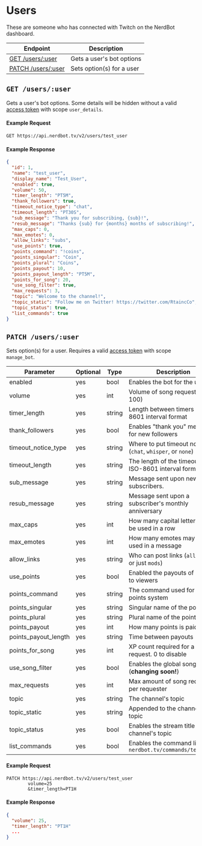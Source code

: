 # Users

These are someone who has connected with Twitch on the NerdBot dashboard.

|Endpoint|Description|
|---|---|
|[GET /users/:user](#get-usersuser)|Gets a user's bot options|
|[PATCH /users/:user](#patch-usersuser)|Sets option(s) for a user|

## `GET /users/:user`
Gets a user's bot options. Some details will be hidden without a valid [access token](../authentication.md) with scope `user_details`.

#### Example Request
    GET https://api.nerdbot.tv/v2/users/test_user
#### Example Response
```JSON
{
  "id": 1,
  "name": "test_user",
  "display_name": "Test_User",
  "enabled": true,
  "volume": 50,
  "timer_length": "PT5M",
  "thank_followers": true,
  "timeout_notice_type": "chat",
  "timeout_length": "PT30S",
  "sub_message": "Thank you for subscribing, {sub}!",
  "resub_message": "Thanks {sub} for {months} months of subscribing!",
  "max_caps": 0,
  "max_emotes": 0,
  "allow_links": "subs",
  "use_points": true,
  "points_command": "!coins",
  "points_singular": "Coin",
  "points_plural": "Coins",
  "points_payout": 10,
  "points_payout_length": "PT5M",
  "points_for_song": 20,
  "use_song_filter": true,
  "max_requests": 3,
  "topic": "Welcome to the channel!",
  "topic_static": "Follow me on Twitter! https://twitter.com/RtaincCo",
  "topic_status": true,
  "list_commands": true
}
```
## `PATCH /users/:user`
Sets option(s) for a user. Requires a valid [access token](../authentication.md) with scope `manage_bot`.

|Parameter|Optional|Type|Description|
---|---|---|---
enabled|yes|bool|Enables the bot for the user
volume|yes|int|Volume of song requests (0-100)
timer_length|yes|string|Length between timers in ISO-8601 interval format
thank_followers|yes|bool|Enables "thank you" messages for new followers
timeout_notice_type|yes|string|Where to put timeout notices (`chat`, `whisper`, or `none`)
timeout_length|yes|string|The length of the timeout in ISO-8601 interval format.
sub_message|yes|string|Message sent upon new subscribers.
resub_message|yes|string|Message sent upon a subscriber's monthly anniversary
max_caps|yes|int|How many capital letters may be used in a row
max_emotes|yes|int|How many emotes may be used in a message
allow_links|yes|string|Who can post links (`all`, `subs`, or just `mods`)
use_points|yes|bool|Enabled the payouts of points to viewers
points_command|yes|string|The command used for the points system
points_singular|yes|string|Singular name of the points
points_plural|yes|string|Plural name of the points
points_payout|yes|int|How many points is paid out
points_payout_length|yes|string|Time between payouts
points_for_song|yes|int|XP count required for a song request. 0 to disable
use_song_filter|yes|bool|Enables the global song filter (**changing soon!**)
max_requests|yes|int|Max amount of song requests per requester
topic|yes|string|The channel's topic
topic_static|yes|string|Appended to the channel's topic
topic_status|yes|bool|Enables the stream title in the channel's topic
list_commands|yes|bool|Enables the command list at `nerdbot.tv/commands/test_user`

#### Example Request
    PATCH https://api.nerdbot.tv/v2/users/test_user
            volume=25
            &timer_length=PT1H
#### Example Response
```JSON
{
  "volume": 25,
  "timer_length": "PT1H"
  ...
}
```
